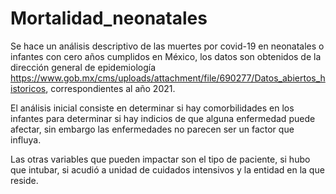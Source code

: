 # Mortalidad_neonatales

Se hace un análisis descriptivo de las muertes por covid-19 en neonatales o infantes con cero años cumplidos en México, los datos son obtenidos de la dirección general de epidemiología https://www.gob.mx/cms/uploads/attachment/file/690277/Datos_abiertos_historicos, correspondientes al año 2021.

El análisis inicial consiste en determinar si hay comorbilidades en los infantes para determinar si hay indicios de que alguna enfermedad puede afectar, sin embargo las enfermedades no parecen ser un factor que influya.

Las otras variables que pueden impactar son el tipo de paciente, si hubo que intubar, si acudió a unidad de cuidados intensivos y la entidad en la que reside.

